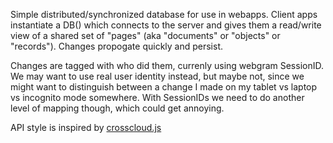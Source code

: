 
Simple distributed/synchronized database for use in webapps.  Client
apps instantiate a DB() which connects to the server and gives them a
read/write view of a shared set of "pages" (aka "documents" or
"objects" or "records").  Changes propogate quickly and persist.

Changes are tagged with who did them, currenly using webgram
SessionID.  We may want to use real user identity instead, but maybe
not, since we might want to distinguish between a change I made on my
tablet vs laptop vs incognito mode somewhere.  With SessionIDs we need
to do another level of mapping though, which could get annoying.

API style is inspired by
[crosscloud.js](https://github.com/sandhawke/crosscloud.js/blob/master/doc/planned-api.md)
